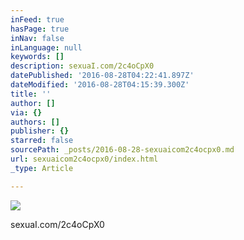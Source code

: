```yaml
---
inFeed: true
hasPage: true
inNav: false
inLanguage: null
keywords: []
description: sexuaI.com/2c4oCpX0
datePublished: '2016-08-28T04:22:41.897Z'
dateModified: '2016-08-28T04:15:39.300Z'
title: ''
author: []
via: {}
authors: []
publisher: {}
starred: false
sourcePath: _posts/2016-08-28-sexuaicom2c4ocpx0.md
url: sexuaicom2c4ocpx0/index.html
_type: Article

---
```

![](https://the-grid-user-content.s3-us-west-2.amazonaws.com/fce5b703-be80-4139-b610-be388a6a44a1.jpg)

sexuaI.com/2c4oCpX0